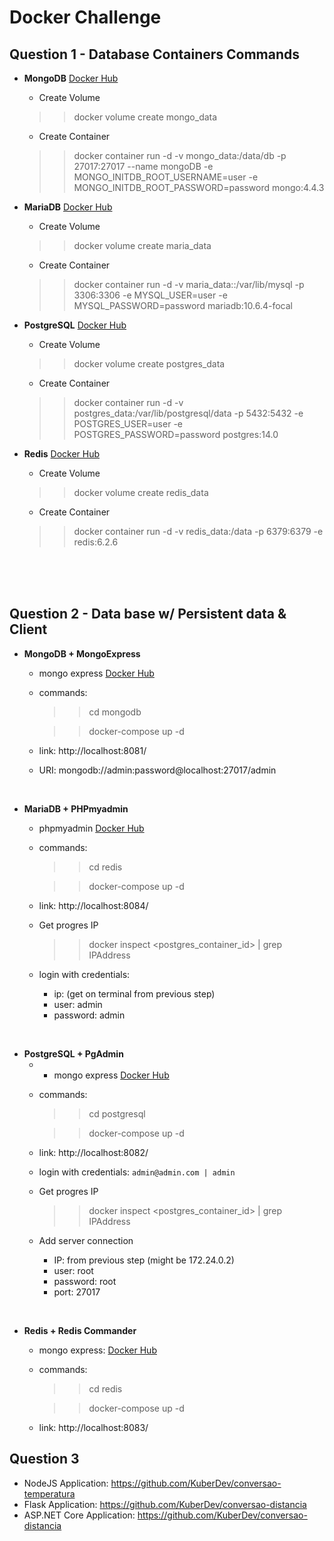 # Docker Challenge

## Question 1 - Database Containers Commands

- **MongoDB** [Docker Hub](https://hub.docker.com/_/mongo)
	- Create Volume
	>> docker volume create mongo_data
	- Create Container
	>> docker container run -d -v mongo_data:/data/db -p 27017:27017 --name mongoDB -e MONGO_INITDB_ROOT_USERNAME=user -e MONGO_INITDB_ROOT_PASSWORD=password mongo:4.4.3


- **MariaDB** [Docker Hub](https://hub.docker.com/_/mariadb)
	- Create Volume
	>> docker volume create maria_data
	- Create Container
    >> docker container run -d -v maria_data::/var/lib/mysql -p 3306:3306 -e MYSQL_USER=user -e MYSQL_PASSWORD=password mariadb:10.6.4-focal

- **PostgreSQL** [Docker Hub](https://hub.docker.com/_/postgres)
	- Create Volume
	>> docker volume create postgres_data
	- Create Container
    >> docker container run -d -v postgres_data:/var/lib/postgresql/data -p 5432:5432 -e POSTGRES_USER=user -e POSTGRES_PASSWORD=password postgres:14.0


- **Redis** [Docker Hub](https://hub.docker.com/_/redis)
	- Create Volume
	>> docker volume create redis_data
	- Create Container
    >> docker container run -d -v redis_data:/data -p 6379:6379 -e redis:6.2.6


<br>
<br>
<br>

## Question 2 - Data base w/ Persistent data & Client
- **MongoDB + MongoExpress**

    - mongo express [Docker Hub](https://hub.docker.com/_/mongo-express)

    - commands:
        >> cd mongodb

        >> docker-compose up -d

    - link: http://localhost:8081/
    - URI: mongodb://admin:password@localhost:27017/admin


<br>

- **MariaDB + PHPmyadmin**
    - phpmyadmin [Docker Hub](https://hub.docker.com/r/phpmyadmin/phpmyadmin/)

    - commands:
        >> cd redis

        >> docker-compose up -d

    - link: http://localhost:8084/

    - Get progres IP
        >> docker inspect <postgres_container_id> | grep IPAddress
    - login with credentials:
        - ip: (get on terminal from previous step)
        - user: admin
        - password: admin


<br>

- **PostgreSQL + PgAdmin**
    - - mongo express [Docker Hub](https://hub.docker.com/_/mongo-express)

    - commands:
        >> cd postgresql

        >> docker-compose up -d

    - link: http://localhost:8082/
    - login with credentials: `admin@admin.com | admin`
    - Get progres IP
        >> docker inspect <postgres_container_id> | grep IPAddress
    - Add server connection
        - IP: from previous step  (might be 172.24.0.2)
        - user: root
        - password: root
        - port: 27017


<br>

- **Redis + Redis Commander**
    - mongo express: [Docker Hub](https://hub.docker.com/_/mongo-express)

    - commands:
        >> cd redis

        >> docker-compose up -d

    - link: http://localhost:8083/



## Question 3

- NodeJS Application: https://github.com/KuberDev/conversao-temperatura
- Flask Application: https://github.com/KuberDev/conversao-distancia
- ASP.NET Core Application: https://github.com/KuberDev/conversao-distancia


